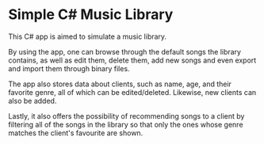 # Simple C# Music Library

This C# app is aimed to simulate a music library. 

By using the app, one can browse through the default songs the library contains, as well as edit them, delete them, add new songs and even export and import them through binary files.

The app also stores data about clients, such as name, age, and their favorite genre, all of which can be edited/deleted. Likewise, new clients can also be added.

Lastly, it also offers the possibility of recommending songs to a client by filtering all of the songs in the library so that only the ones whose genre matches the client's favourite are shown.
